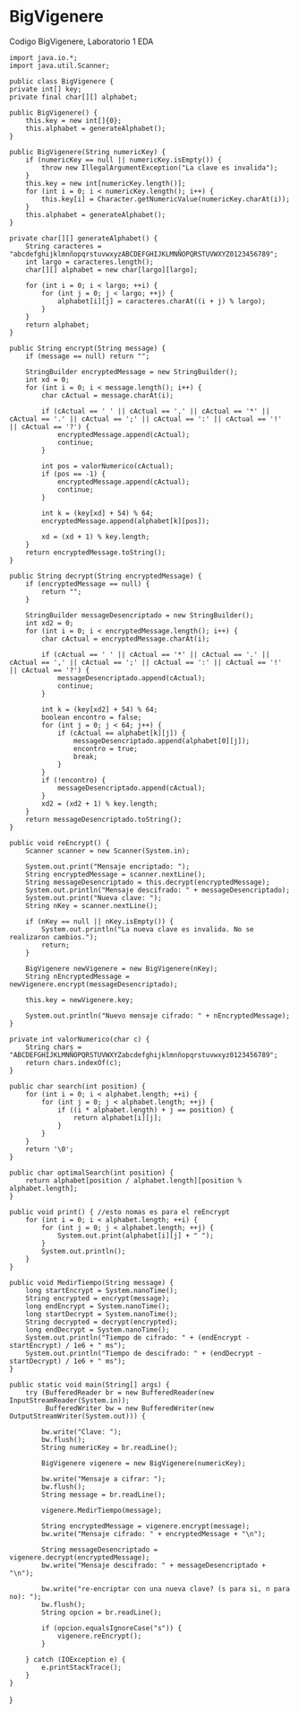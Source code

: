 # BigVigenere
Codigo BigVigenere, Laboratorio 1 EDA



    import java.io.*;
    import java.util.Scanner;

    public class BigVigenere {
    private int[] key;
    private final char[][] alphabet;

    public BigVigenere() {
        this.key = new int[]{0};
        this.alphabet = generateAlphabet();
    }

    public BigVigenere(String numericKey) {
        if (numericKey == null || numericKey.isEmpty()) {
            throw new IllegalArgumentException("La clave es invalida");
        }
        this.key = new int[numericKey.length()];
        for (int i = 0; i < numericKey.length(); i++) {
            this.key[i] = Character.getNumericValue(numericKey.charAt(i));
        }
        this.alphabet = generateAlphabet();
    }

    private char[][] generateAlphabet() {
        String caracteres = "abcdefghijklmnñopqrstuvwxyzABCDEFGHIJKLMNÑOPQRSTUVWXYZ0123456789";
        int largo = caracteres.length();
        char[][] alphabet = new char[largo][largo];

        for (int i = 0; i < largo; ++i) {
            for (int j = 0; j < largo; ++j) {
                alphabet[i][j] = caracteres.charAt((i + j) % largo);
            }
        }
        return alphabet;
    }

    public String encrypt(String message) {
        if (message == null) return "";

        StringBuilder encryptedMessage = new StringBuilder();
        int xd = 0;
        for (int i = 0; i < message.length(); i++) {
            char cActual = message.charAt(i);

            if (cActual == ' ' || cActual == ',' || cActual == '*' || cActual == '.' || cActual == ';' || cActual == ':' || cActual == '!' || cActual == '?') {
                encryptedMessage.append(cActual);
                continue;
            }

            int pos = valorNumerico(cActual);
            if (pos == -1) {
                encryptedMessage.append(cActual);
                continue;
            }

            int k = (key[xd] + 54) % 64;
            encryptedMessage.append(alphabet[k][pos]);

            xd = (xd + 1) % key.length;
        }
        return encryptedMessage.toString();
    }

    public String decrypt(String encryptedMessage) {
        if (encryptedMessage == null) {
            return "";
        }

        StringBuilder messageDesencriptado = new StringBuilder();
        int xd2 = 0;
        for (int i = 0; i < encryptedMessage.length(); i++) {
            char cActual = encryptedMessage.charAt(i);

            if (cActual == ' ' || cActual == '*' || cActual == '.' || cActual == ',' || cActual == ';' || cActual == ':' || cActual == '!' || cActual == '?') {
                messageDesencriptado.append(cActual);
                continue;
            }

            int k = (key[xd2] + 54) % 64;
            boolean encontro = false;
            for (int j = 0; j < 64; j++) {
                if (cActual == alphabet[k][j]) {
                    messageDesencriptado.append(alphabet[0][j]);
                    encontro = true;
                    break;
                }
            }
            if (!encontro) {
                messageDesencriptado.append(cActual);
            }
            xd2 = (xd2 + 1) % key.length;
        }
        return messageDesencriptado.toString();
    }

    public void reEncrypt() {
        Scanner scanner = new Scanner(System.in);

        System.out.print("Mensaje encriptado: ");
        String encryptedMessage = scanner.nextLine();
        String messageDesencriptado = this.decrypt(encryptedMessage);
        System.out.println("Mensaje descifrado: " + messageDesencriptado);
        System.out.print("Nueva clave: ");
        String nKey = scanner.nextLine();

        if (nKey == null || nKey.isEmpty()) {
            System.out.println("La nueva clave es invalida. No se realizaron cambios.");
            return;
        }

        BigVigenere newVigenere = new BigVigenere(nKey);
        String nEncryptedMessage = newVigenere.encrypt(messageDesencriptado);

        this.key = newVigenere.key;

        System.out.println("Nuevo mensaje cifrado: " + nEncryptedMessage);
    }

    private int valorNumerico(char c) {
        String chars = "ABCDEFGHIJKLMNÑOPQRSTUVWXYZabcdefghijklmnñopqrstuvwxyz0123456789";
        return chars.indexOf(c);
    }

    public char search(int position) {
        for (int i = 0; i < alphabet.length; ++i) {
            for (int j = 0; j < alphabet.length; ++j) {
                if ((i * alphabet.length) + j == position) {
                    return alphabet[i][j];
                }
            }
        }
        return '\0';
    }

    public char optimalSearch(int position) {
        return alphabet[position / alphabet.length][position % alphabet.length];
    }

    public void print() { //esto nomas es para el reEncrypt
        for (int i = 0; i < alphabet.length; ++i) {
            for (int j = 0; j < alphabet.length; ++j) {
                System.out.print(alphabet[i][j] + " ");
            }
            System.out.println();
        }
    }

    public void MedirTiempo(String message) {
        long startEncrypt = System.nanoTime();
        String encrypted = encrypt(message);
        long endEncrypt = System.nanoTime();
        long startDecrypt = System.nanoTime();
        String decrypted = decrypt(encrypted);
        long endDecrypt = System.nanoTime();
        System.out.println("Tiempo de cifrado: " + (endEncrypt - startEncrypt) / 1e6 + " ms");
        System.out.println("Tiempo de descifrado: " + (endDecrypt - startDecrypt) / 1e6 + " ms");
    }

    public static void main(String[] args) {
        try (BufferedReader br = new BufferedReader(new InputStreamReader(System.in));
             BufferedWriter bw = new BufferedWriter(new OutputStreamWriter(System.out))) {

            bw.write("Clave: ");
            bw.flush();
            String numericKey = br.readLine();

            BigVigenere vigenere = new BigVigenere(numericKey);

            bw.write("Mensaje a cifrar: ");
            bw.flush();
            String message = br.readLine();

            vigenere.MedirTiempo(message);

            String encryptedMessage = vigenere.encrypt(message);
            bw.write("Mensaje cifrado: " + encryptedMessage + "\n");

            String messageDesencriptado = vigenere.decrypt(encryptedMessage);
            bw.write("Mensaje descifrado: " + messageDesencriptado + "\n");

            bw.write("re-encriptar con una nueva clave? (s para si, n para no): ");
            bw.flush();
            String opcion = br.readLine();

            if (opcion.equalsIgnoreCase("s")) {
                vigenere.reEncrypt();
            }

        } catch (IOException e) {
            e.printStackTrace();
        }
    }
}
